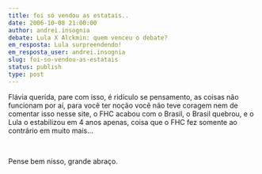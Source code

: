 ```yaml
---
title: foi só vendou as estatais..
date: 2006-10-08 21:00:00
author: andrei.insognia
debate: Lula X Alckmin: quem venceu o debate?
em_resposta: Lula surpreendendo!
em_resposta_user: andrei.insognia
slug: foi-so-vendou-as-estatais
status: publish 
type: post
---
```


Flávia querida, pare com isso, é ridículo se pensamento, as coisas não funcionam por aí, para você ter noção você não teve coragem nem de comentar isso nesse site, o FHC acabou com o Brasil, o Brasil quebrou, e o Lula o estabilizou em 4 anos apenas, coisa que o FHC fez somente ao contrário em muito mais...


 


Pense bem nisso, grande abraço.


